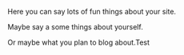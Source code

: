 Here you can say lots of fun things about your site.

Maybe say a some things about yourself.

Or maybe what you plan to blog about.Test
